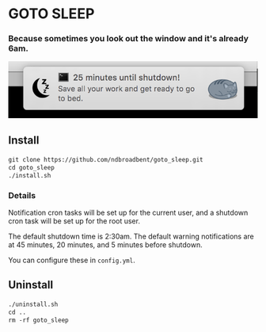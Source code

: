 # GOTO SLEEP

### Because sometimes you look out the window and it's already 6am.

![Notification Example](notification_example.png)

## Install

```
git clone https://github.com/ndbroadbent/goto_sleep.git
cd goto_sleep
./install.sh
```

### Details

Notification cron tasks will be set up for the current user,
and a shutdown cron task will be set up for the root user.

The default shutdown time is 2:30am. The default warning notifications are at 45 minutes, 20 minutes, and 5 minutes before shutdown.

You can configure these in `config.yml`.

## Uninstall

```
./uninstall.sh
cd ..
rm -rf goto_sleep
```
